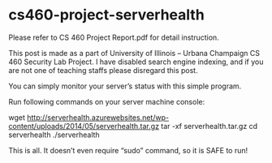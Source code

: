 cs460-project-serverhealth
==========================

Please refer to CS 460 Project Report.pdf for detail instruction.

This post is made as a part of University of Illinois – Urbana Champaign CS 460 Security Lab Project. I have disabled search engine indexing, and if you are not one of teaching staffs please disregard this post.

You can simply monitor your server’s status with this simple program.

Run following commands on your server machine console:

wget http://serverhealth.azurewebsites.net/wp-content/uploads/2014/05/serverhealth.tar.gz
tar -xf serverhealth.tar.gz
cd serverhealth
./serverhealth

This is all. It doesn’t even require “sudo” command, so it is SAFE to run!
